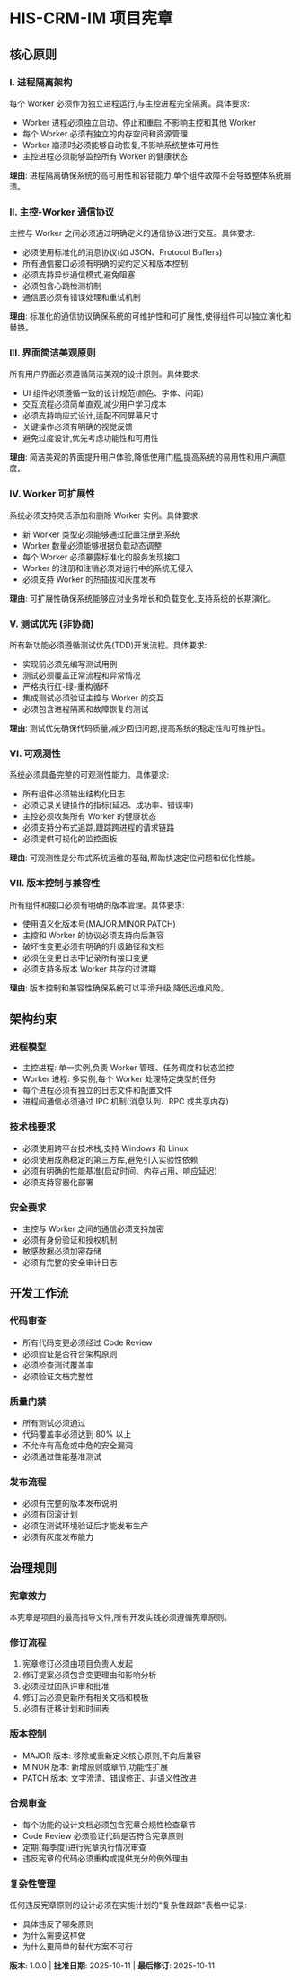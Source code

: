 <!--
SYNC IMPACT REPORT
==================
Version Change: 0.0.0 → 1.0.0
Modified Principles: N/A (initial ratification)
Added Sections: All core principles established
Removed Sections: None
Templates Status:
  ✅ plan-template.md - aligned with constitution principles
  ✅ spec-template.md - aligned with constitution principles
  ✅ tasks-template.md - aligned with constitution principles
Follow-up TODOs: None
-->

# HIS-CRM-IM 项目宪章

## 核心原则

### I. 进程隔离架构

每个 Worker 必须作为独立进程运行,与主控进程完全隔离。具体要求:

- Worker 进程必须独立启动、停止和重启,不影响主控和其他 Worker
- 每个 Worker 必须有独立的内存空间和资源管理
- Worker 崩溃时必须能够自动恢复,不影响系统整体可用性
- 主控进程必须能够监控所有 Worker 的健康状态

**理由**: 进程隔离确保系统的高可用性和容错能力,单个组件故障不会导致整体系统崩溃。

### II. 主控-Worker 通信协议

主控与 Worker 之间必须通过明确定义的通信协议进行交互。具体要求:

- 必须使用标准化的消息协议(如 JSON、Protocol Buffers)
- 所有通信接口必须有明确的契约定义和版本控制
- 必须支持异步通信模式,避免阻塞
- 必须包含心跳检测机制
- 通信层必须有错误处理和重试机制

**理由**: 标准化的通信协议确保系统的可维护性和可扩展性,使得组件可以独立演化和替换。

### III. 界面简洁美观原则

所有用户界面必须遵循简洁美观的设计原则。具体要求:

- UI 组件必须遵循一致的设计规范(颜色、字体、间距)
- 交互流程必须简单直观,减少用户学习成本
- 必须支持响应式设计,适配不同屏幕尺寸
- 关键操作必须有明确的视觉反馈
- 避免过度设计,优先考虑功能性和可用性

**理由**: 简洁美观的界面提升用户体验,降低使用门槛,提高系统的易用性和用户满意度。

### IV. Worker 可扩展性

系统必须支持灵活添加和删除 Worker 实例。具体要求:

- 新 Worker 类型必须能够通过配置注册到系统
- Worker 数量必须能够根据负载动态调整
- 每个 Worker 必须暴露标准化的服务发现接口
- Worker 的注册和注销必须对运行中的系统无侵入
- 必须支持 Worker 的热插拔和灰度发布

**理由**: 可扩展性确保系统能够应对业务增长和负载变化,支持系统的长期演化。

### V. 测试优先 (非协商)

所有新功能必须遵循测试优先(TDD)开发流程。具体要求:

- 实现前必须先编写测试用例
- 测试必须覆盖正常流程和异常情况
- 严格执行红-绿-重构循环
- 集成测试必须验证主控与 Worker 的交互
- 必须包含进程隔离和故障恢复的测试

**理由**: 测试优先确保代码质量,减少回归问题,提高系统的稳定性和可维护性。

### VI. 可观测性

系统必须具备完整的可观测性能力。具体要求:

- 所有组件必须输出结构化日志
- 必须记录关键操作的指标(延迟、成功率、错误率)
- 主控必须收集所有 Worker 的健康状态
- 必须支持分布式追踪,跟踪跨进程的请求链路
- 必须提供可视化的监控面板

**理由**: 可观测性是分布式系统运维的基础,帮助快速定位问题和优化性能。

### VII. 版本控制与兼容性

所有组件和接口必须有明确的版本管理。具体要求:

- 使用语义化版本号(MAJOR.MINOR.PATCH)
- 主控和 Worker 的协议必须支持向后兼容
- 破坏性变更必须有明确的升级路径和文档
- 必须在变更日志中记录所有接口变更
- 必须支持多版本 Worker 共存的过渡期

**理由**: 版本控制和兼容性确保系统可以平滑升级,降低运维风险。

## 架构约束

### 进程模型

- 主控进程: 单一实例,负责 Worker 管理、任务调度和状态监控
- Worker 进程: 多实例,每个 Worker 处理特定类型的任务
- 每个进程必须有独立的日志文件和配置文件
- 进程间通信必须通过 IPC 机制(消息队列、RPC 或共享内存)

### 技术栈要求

- 必须使用跨平台技术栈,支持 Windows 和 Linux
- 必须使用成熟稳定的第三方库,避免引入实验性依赖
- 必须有明确的性能基准(启动时间、内存占用、响应延迟)
- 必须支持容器化部署

### 安全要求

- 主控与 Worker 之间的通信必须支持加密
- 必须有身份验证和授权机制
- 敏感数据必须加密存储
- 必须有完整的安全审计日志

## 开发工作流

### 代码审查

- 所有代码变更必须经过 Code Review
- 必须验证是否符合架构原则
- 必须检查测试覆盖率
- 必须验证文档完整性

### 质量门禁

- 所有测试必须通过
- 代码覆盖率必须达到 80% 以上
- 不允许有高危或中危的安全漏洞
- 必须通过性能基准测试

### 发布流程

- 必须有完整的版本发布说明
- 必须有回滚计划
- 必须在测试环境验证后才能发布生产
- 必须有灰度发布能力

## 治理规则

### 宪章效力

本宪章是项目的最高指导文件,所有开发实践必须遵循宪章原则。

### 修订流程

1. 宪章修订必须由项目负责人发起
2. 修订提案必须包含变更理由和影响分析
3. 必须经过团队评审和批准
4. 修订后必须更新所有相关文档和模板
5. 必须有迁移计划和时间表

### 版本控制

- MAJOR 版本: 移除或重新定义核心原则,不向后兼容
- MINOR 版本: 新增原则或章节,功能性扩展
- PATCH 版本: 文字澄清、错误修正、非语义性改进

### 合规审查

- 每个功能的设计文档必须包含宪章合规性检查章节
- Code Review 必须验证代码是否符合宪章原则
- 定期(每季度)进行宪章执行情况审查
- 违反宪章的代码必须重构或提供充分的例外理由

### 复杂性管理

任何违反宪章原则的设计必须在实施计划的"复杂性跟踪"表格中记录:
- 具体违反了哪条原则
- 为什么需要这样做
- 为什么更简单的替代方案不可行

**版本**: 1.0.0 | **批准日期**: 2025-10-11 | **最后修订**: 2025-10-11
